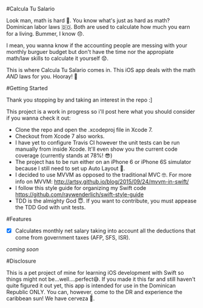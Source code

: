 #Calcula Tu Salario

Look man, math is hard 🤔. You know what's just as hard as math? Dominican labor laws 🇩🇴. Both are used to calculate how much you earn for a living. Bummer, I know 😞.

I mean, you wanna know if the accounting people are messing with your monthly burguer budget but don't have the time nor the appropiate math/law skills to calculate it yourself 😟.

This is where Calcula Tu Salario comes in. This iOS app deals with the math *AND* laws for you. Hooray! 🎉

#Getting Started

Thank you stopping by and taking an interest in the repo :]

This project is a work in progress so i'll post here what you should consider if you wanna check it out:

* Clone the repo and open the .xcodeproj file in Xcode 7.
* Checkout from Xcode 7 also works.
* I have yet to configure Travis CI however the unit tests can be run manually from inside Xcode. It'll even show you the current code coverage (currently stands at 78%! 😎)
* The project has to be run either on an iPhone 6 or iPhone 6S simulator because I still need to set up Auto Layout 📱.
* I decided to use MVVM as opposed to the traditional MVC 🤓. For more info on MVVM: http://artsy.github.io/blog/2015/09/24/mvvm-in-swift/
* I follow this style guide for organizing my Swift code https://github.com/raywenderlich/swift-style-guide
* TDD is the almighty God 😇. If you want to contribute, you must appease the TDD God with unit tests.

#Features

- [x] Calculates monthly net salary taking into account all the deductions that come from government taxes (AFP, SFS, ISR).

*coming soon*

#Disclosure

This is a pet project of mine for learning iOS development with Swift so things might not be...well....perfect😅.
If you made it this far and still haven't quite figured it out yet, this app is intended for use in the Dominican Republic ONLY. You can, however, come to the DR and experience the caribbean sun! We have cerveza 😬.
